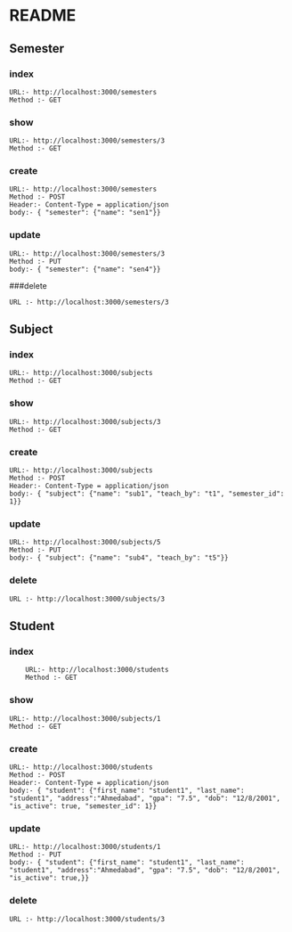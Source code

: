 # README

## Semester
### index
```
URL:- http://localhost:3000/semesters
Method :- GET
```
### show
```
URL:- http://localhost:3000/semesters/3
Method :- GET
```
### create
```
URL:- http://localhost:3000/semesters
Method :- POST
Header:- Content-Type = application/json
body:- { "semester": {"name": "sen1"}}
```
### update
```
URL:- http://localhost:3000/semesters/3
Method :- PUT
body:- { "semester": {"name": "sen4"}}
```
###delete
```
URL :- http://localhost:3000/semesters/3
```
## Subject
### index
```
URL:- http://localhost:3000/subjects
Method :- GET
```
### show
```
URL:- http://localhost:3000/subjects/3
Method :- GET
```
### create
```
URL:- http://localhost:3000/subjects
Method :- POST
Header:- Content-Type = application/json
body:- { "subject": {"name": "sub1", "teach_by": "t1", "semester_id": 1}}
```
### update
```
URL:- http://localhost:3000/subjects/5
Method :- PUT
body:- { "subject": {"name": "sub4", "teach_by": "t5"}}
```
### delete
```
URL :- http://localhost:3000/subjects/3
```
## Student
### index
		URL:- http://localhost:3000/students
		Method :- GET
### show
```
URL:- http://localhost:3000/subjects/1
Method :- GET
```
### create
```
URL:- http://localhost:3000/students
Method :- POST
Header:- Content-Type = application/json
body:- { "student": {"first_name": "student1", "last_name": "student1", "address":"Ahmedabad", "gpa": "7.5", "dob": "12/8/2001", "is_active": true, "semester_id": 1}}
```
### update
```
URL:- http://localhost:3000/students/1
Method :- PUT
body:- { "student": {"first_name": "student1", "last_name": "student1", "address":"Ahmedabad", "gpa": "7.5", "dob": "12/8/2001", "is_active": true,}}
```
### delete
```
URL :- http://localhost:3000/students/3
```